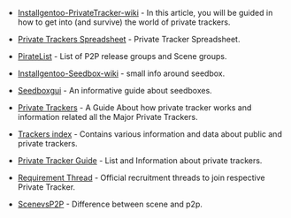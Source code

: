 -   [Installgentoo-PrivateTracker-wiki](https://wiki.installgentoo.com/index.php/Private_trackers) - In this article, you will be guided in how to get into (and survive) the world of private trackers.

-   [Private Trackers Spreadsheet](https://hdvinnie.github.io/Private-Trackers-Spreadsheet/) - Private Tracker Spreadsheet.

-   [PirateList](https://www.notion.so/Pirates-c6362fa7a32a47c5904b0509e9ca1cd3) - List of P2P release groups and Scene groups.

-   [Installgentoo-Seedbox-wiki](https://wiki.installgentoo.com/wiki/Seedboxes) - small info around seedbox.

-   [Seedboxgui](https://seedboxgui.de/) - An informative guide about seedboxes.

-   [Private Trackers](https://rentry.co/private-trackers) - A Guide About how private tracker works and information related all the Major Private Trackers.

-   [Trackers index](https://reddit.com/r/trackers/w/index) - Contains various information and data about public and private trackers.

-   [Private Tracker Guide](https://docs.google.com/spreadsheets/d/1SUza1pwLS1g8Hj1ah-H-C34ClzFl5xl74qeCSID1IoI/edit?usp=sharing) - List and Information about private trackers.

-   [Requirement Thread](https://files.catbox.moe/z8iw78.png) - Official recruitment threads to join respective Private Tracker.

-   [ScenevsP2P](https://www.reddit.com/r/Piracy/comments/b0c0ns/difference_between_the_scene_and_p2p/) - Difference between scene and p2p.
